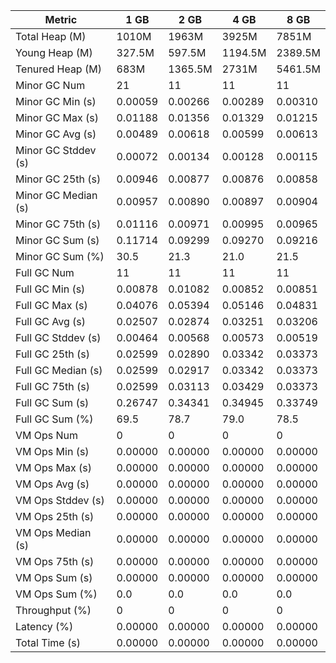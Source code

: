 | Metric | 1 GB | 2 GB | 4 GB | 8 GB |
|------|----|----|----|----|
| Total Heap (M) | 1010M | 1963M | 3925M | 7851M |
| Young Heap (M) | 327.5M | 597.5M | 1194.5M | 2389.5M |
| Tenured Heap (M) | 683M | 1365.5M | 2731M | 5461.5M |
| Minor GC Num | 21 | 11 | 11 | 11 |
| Minor GC Min (s) | 0.00059 | 0.00266 | 0.00289 | 0.00310 |
| Minor GC Max (s) | 0.01188 | 0.01356 | 0.01329 | 0.01215 |
| Minor GC Avg (s) | 0.00489 | 0.00618 | 0.00599 | 0.00613 |
| Minor GC Stddev (s) | 0.00072 | 0.00134 | 0.00128 | 0.00115 |
| Minor GC 25th (s) | 0.00946 | 0.00877 | 0.00876 | 0.00858 |
| Minor GC Median (s) | 0.00957 | 0.00890 | 0.00897 | 0.00904 |
| Minor GC 75th (s) | 0.01116 | 0.00971 | 0.00995 | 0.00965 |
| Minor GC Sum (s) | 0.11714 | 0.09299 | 0.09270 | 0.09216 |
| Minor GC Sum (%) | 30.5 | 21.3 | 21.0 | 21.5 |
| Full GC Num | 11 | 11 | 11 | 11 |
| Full GC Min (s) | 0.00878 | 0.01082 | 0.00852 | 0.00851 |
| Full GC Max (s) | 0.04076 | 0.05394 | 0.05146 | 0.04831 |
| Full GC Avg (s) | 0.02507 | 0.02874 | 0.03251 | 0.03206 |
| Full GC Stddev (s) | 0.00464 | 0.00568 | 0.00573 | 0.00519 |
| Full GC 25th (s) | 0.02599 | 0.02890 | 0.03342 | 0.03373 |
| Full GC Median (s) | 0.02599 | 0.02917 | 0.03342 | 0.03373 |
| Full GC 75th (s) | 0.02599 | 0.03113 | 0.03429 | 0.03373 |
| Full GC Sum (s) | 0.26747 | 0.34341 | 0.34945 | 0.33749 |
| Full GC Sum (%) | 69.5 | 78.7 | 79.0 | 78.5 |
| VM Ops Num | 0 | 0 | 0 | 0 |
| VM Ops Min (s) | 0.00000 | 0.00000 | 0.00000 | 0.00000 |
| VM Ops Max (s) | 0.00000 | 0.00000 | 0.00000 | 0.00000 |
| VM Ops Avg (s) | 0.00000 | 0.00000 | 0.00000 | 0.00000 |
| VM Ops Stddev (s) | 0.00000 | 0.00000 | 0.00000 | 0.00000 |
| VM Ops 25th (s) | 0.00000 | 0.00000 | 0.00000 | 0.00000 |
| VM Ops Median (s) | 0.00000 | 0.00000 | 0.00000 | 0.00000 |
| VM Ops 75th (s) | 0.00000 | 0.00000 | 0.00000 | 0.00000 |
| VM Ops Sum (s) | 0.00000 | 0.00000 | 0.00000 | 0.00000 |
| VM Ops Sum (%) | 0.0 | 0.0 | 0.0 | 0.0 |
| Throughput (%) | 0 | 0 | 0 | 0 |
| Latency (%) | 0.00000 | 0.00000 | 0.00000 | 0.00000 |
| Total Time (s) | 0.00000 | 0.00000 | 0.00000 | 0.00000 |
